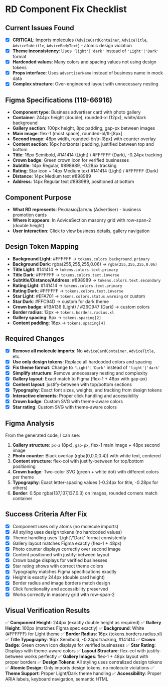 # RD Component Fix Checklist

## Current Issues Found
- [x] **CRITICAL**: Imports molecules (`AdviceCardContainer`, `AdviceTitle`, `AdviceSubtitle`, `AdviceBodyText`) - atomic design violation
- [x] **Theme inconsistency**: Uses `'light'|'dark'` instead of `'Light'|'Dark'` format
- [x] **Hardcoded values**: Many colors and spacing values not using design tokens
- [x] **Props interface**: Uses `advertiserName` instead of business name in mock data
- [x] **Complex structure**: Over-engineered layout with unnecessary nesting

## Figma Specifications (119-66916)
- **Component type**: Business advertiser card with photo gallery
- **Container**: 244px height (double), rounded-xl (12px), white/dark background
- **Gallery section**: 100px height, 8px padding, gap-px between images
- **Main image**: flex-1 (most space), rounded-bl/tl-[8px]
- **Second image**: 48px width, rounded-br/tr-[8px] with counter overlay
- **Content section**: 16px horizontal padding, justified between top and bottom
- **Title**: 16px Semibold, #141414 (Light) / #FFFFFF (Dark), -0.24px tracking
- **Crown badge**: Green crown icon for verified businesses
- **Subtitle**: 14px Regular, #898989, -0.28px tracking
- **Rating**: Star icon + 14px Medium text #141414 (Light) / #FFFFFF (Dark)
- **Distance**: 14px Medium text #898989
- **Address**: 14px Regular text #898989, positioned at bottom

## Component Purpose
- **What RD represents**: РекламоДатель (Advertiser) - business promotion cards
- **Where it appears**: In AdviceSection masonry grid with row-span-2 (double height)
- **User interaction**: Click to view business details, gallery navigation

## Design Token Mapping
- **Background Light**: #FFFFFF → `tokens.colors.background.primary`
- **Background Dark**: rgba(255,255,255,0.06) → `rgba(255,255,255,0.06)`
- **Title Light**: #141414 → `tokens.colors.text.primary`
- **Title Dark**: #FFFFFF → `tokens.colors.text.inverse`
- **Subtitle/Distance/Address**: #898989 → `tokens.colors.text.secondary`
- **Rating Light**: #141414 → `tokens.colors.text.primary`
- **Rating Dark**: #FFFFFF → `tokens.colors.text.inverse`
- **Star Light**: #EFA701 → `tokens.colors.status.warning` or custom
- **Star Dark**: #FFC94D → custom for dark theme
- **Crown badge**: #1BA136 (Light) / #26C947 (Dark) → custom colors
- **Border radius**: 12px → `tokens.borders.radius.xl`
- **Gallery spacing**: 8px → `tokens.spacing[2]`
- **Content padding**: 16px → `tokens.spacing[4]`

## Required Changes
- [x] **Remove all molecule imports**: No `AdviceCardContainer`, `AdviceTitle`, etc.
- [x] **Use only design tokens**: Replace all hardcoded colors and spacing
- [x] **Fix theme format**: Change to `'Light'|'Dark'` instead of `'light'|'dark'`
- [x] **Simplify structure**: Remove unnecessary nesting and complexity
- [x] **Gallery layout**: Exact match to Figma (flex-1 + 48px with gap-px)
- [x] **Content layout**: justify-between with top/bottom sections
- [x] **Typography**: Exact font sizes, weights, and tracking from design tokens
- [x] **Interactive elements**: Proper click handling and accessibility
- [x] **Crown badge**: Custom SVG with theme-aware colors
- [x] **Star rating**: Custom SVG with theme-aware colors

## Figma Analysis
From the generated code, I can see:
1. **Gallery structure**: `px-2` (8px), `gap-px`, flex-1 main image + 48px second image
2. **Photo counter**: Black overlay (rgba(0,0,0,0.4)) with white text, centered
3. **Content structure**: flex-col with justify-between for top/bottom positioning
4. **Crown badge**: Two-color SVG (green + white dot) with different colors per theme
5. **Typography**: Exact letter-spacing values (-0.24px for title, -0.28px for others)
6. **Border**: 0.5px rgba(137,137,137,0.3) on images, rounded corners match container

## Success Criteria After Fix
- [x] Component uses only atoms (no molecule imports)
- [x] All styling uses design tokens (no hardcoded values)
- [x] Theme handling uses 'Light'/'Dark' format consistently
- [x] Gallery layout matches Figma exactly (flex-1 + 48px)
- [x] Photo counter displays correctly over second image
- [x] Content positioned with justify-between layout
- [x] Crown badge displays for verified businesses
- [x] Star rating shows with correct theme colors
- [x] Typography matches Figma specifications exactly
- [x] Height is exactly 244px (double card height)
- [x] Border radius and image borders match design
- [x] Click functionality and accessibility preserved
- [x] Works correctly in masonry grid with row-span-2

## Visual Verification Results
✅ **Component Height**: 244px (exactly double height as required)
✅ **Gallery Height**: 100px (matches Figma spec exactly)
✅ **Background**: White (#FFFFFF) for Light theme
✅ **Border Radius**: 16px (tokens.borders.radius.xl)
✅ **Title Typography**: 16px Semibold, -0.24px tracking, #141414
✅ **Crown Badge**: Green crown icon displays for verified businesses
✅ **Star Rating**: Displays with theme-aware colors
✅ **Layout Structure**: flex-col with justify-between works perfectly
✅ **Gallery Images**: flex-1 + 48px layout with proper borders
✅ **Design Tokens**: All styling uses centralized design tokens
✅ **Atomic Design**: Only imports design tokens, no molecule violations
✅ **Theme Support**: Proper Light/Dark theme handling
✅ **Accessibility**: Proper ARIA labels, keyboard navigation, semantic HTML